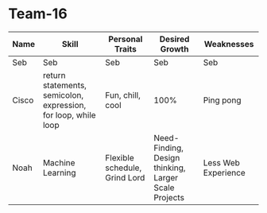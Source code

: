# Team-16


| Name  | Skill |Personal Traits| Desired Growth | Weaknesses
| --- | --- | --- | --- | --- | 
| Seb | Seb | Seb |  Seb |  Seb |
| Cisco | return statements, semicolon, expression, for loop, while loop | Fun, chill, cool | 100% | Ping pong
| Noah | Machine Learning | Flexible schedule, Grind Lord | Need-Finding, Design thinking, Larger Scale Projects | Less Web Experience 
